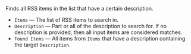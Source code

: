 Finds all RSS items in the list that have a certain description.

   - `Items` — The list of RSS items to search in.
   - `Description` — Part or all of the description to search for. If no description is provided, then all input items are considered matches.
   - `Found Items` — All items from `Items` that have a description containing the target `Description`.
